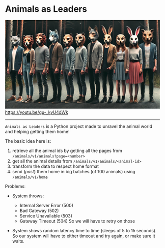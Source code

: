 # Animals as Leaders


![plot](./assets/animals-as-leaders.webp)
https://youtu.be/gu-_kyU4dWk

----

`Animals as Leaders` is a Python project made to unravel the animal world and helping getting them home!

The basic idea here is:

1. retrieve all the animal ids by getting all the pages from `/animals/v1/animals?page=<number>`
2. get all the animal details from `/animals/v1/animals/<animal-id>`
3. transform the data to respect home format
3. send (*post*) them home in big batches (of 100 animals) using `/animals/v1/home`

Problems:

* System throws:
    * Internal Server Error (500)
    * Bad Gateway (502)
    * Service Unavailable (503)
    * Gateway Timeout (504)
So we will have to retry on those

* System shows random latency time to time (sleeps of 5 to 15 seconds). So our system will have to either timeout and try again, or make sure it waits.
